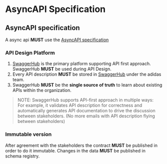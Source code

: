 # AsyncAPI Specification

## AsyncAPI specification

A async api **MUST** use the [AsyncAPI specification](https://v2.asyncapi.com/docs/reference/specification/v2.6.0)

### API Design Platform

1. [SwaggerHub](https://design.api.3stripes.io/) is the primary platform supporting API first approach. SwaggerHub **MUST** be used during API Design.
2. Every API description **MUST** be stored in [SwaggerHub](https://design.api.3stripes.io/) under the adidas team.
3. SwaggerHub **MUST** be the **single source of truth** to learn about existing APIs within the organization.

> NOTE: SwaggerHub supports API-first approach in multiple ways:\
> For example, it validates API description for correctness and automatically generates API documentation to drive the discussion between stakeholders. (No more emails with API description flying between stakeholders)

### Immutable version <a href="#inmutable" id="inmutable"></a>

After agreement with the stakeholders the contract **MUST** be published in order to do it immutable. Changes in the data **MUST** be published in schema registry.

